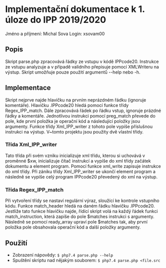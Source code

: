 # Implementační dokumentace k 1. úloze do IPP 2019/2020
Jméno a příjmení: Michal Sova
Login: xsovam00
## Popis
Skript parse.php zpracovává řádky ze vstupu v kódě IPPcode20. Instrukce ze vstupu analyzuje a v případě validního přepisuje pomocí XMLWriteru na výstup. Skript umožňuje pouze použití argumentů --help nebo -h.
## Implementace
Skript nejprve najde hlavičku na prvním neprázdném řádku (ignoruje komentáře). Hlavičku .IPPcode20 hledá pomocí funkce třídy Regex_IPP_match. Dále zpracovává řádek po řádku vstup, ignoruje prázdné řádky a komentáře. Jednotlivou instrukci pomocí preg_match převede do pole, kde první položka je operační kód a následující položky jsou argumenty. Funkce třídy Xml_IPP_writer z tohoto pole vypíše příslušnou instrukci na výstup. V~tomto projektu jsou použity dvě vlastní třídy.
### Třída Xml_IPP_writer
Tato třída při svém vzniku inicializuje xml třídu, kterou si uchovává v proměnné $xw, inicializuje čítač instrukcí a vypíše do xml třídy začátek dokumentu a element program. Pomocí funkce xml_write zapisuje instrukce do xml třídy. Při zániku třídy Xml_IPP_writer se ukončí element program a následně se vypíše celý program IPPcode20 převedený do xml na výstup.
### Třída Regex_IPP_match
Při vytvoření třídy se nastaví regulární výraz, sloužící ke kontrole vstupního kódu. Funkce match_header hledá na daném řádku hlavičku .IPPcode20. Jestliže tato funkce hlavičku najde, řídící skript volá na každý řádek funkci match_instruction, která zapíše do pole $matches instrukci s argumenty. Následně se pomocí ready_array upraví pole $matches tak, aby první položka pole obsahovala operační kód a další položky argumenty.
## Použití
- Zobrazení nápovědy:
`$ php7.4 parse.php --help`
- Spuštění skriptu nad nějakým souborem:
`$ php7.4 parse.php <file.src`
